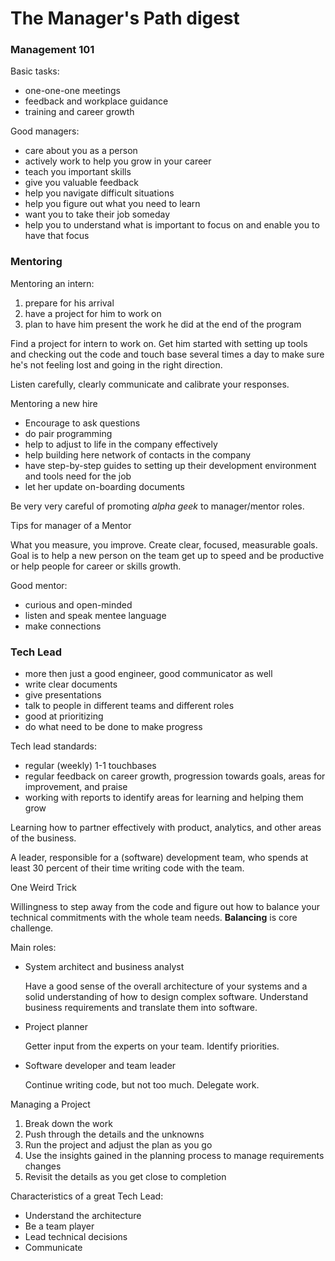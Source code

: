 # The Manager's Path digest

### Management 101

Basic tasks:
- one-one-one meetings
- feedback and workplace guidance
- training and career growth

Good managers:
- care about you as a person
- actively work to help you grow in your career
- teach you important skills
- give you valuable feedback
- help you navigate difficult situations
- help you figure out what you need to learn
- want you to take their job someday
- help you to understand what is important to focus on and enable you to have that focus

### Mentoring

Mentoring an intern:

  1. prepare for his arrival
  2. have a project for him to work on
  3. plan to have him present the work he did at the end of the program

Find a project for intern to work on. Get him started with setting up tools and checking out the code and touch base several times a day to make sure he's not feeling lost and going in the right direction.

Listen carefully, clearly communicate and calibrate your responses.

Mentoring a new hire

- Encourage to ask questions
- do pair programming
- help to adjust to life in the company effectively
- help building here network of contacts in the company
- have step-by-step guides to setting up their development environment and tools need for the job
- let her update on-boarding documents

Be very very careful of promoting _alpha geek_ to manager/mentor roles. 

Tips for manager of a Mentor

What you measure, you improve. Create clear, focused, measurable goals.
Goal is to help a new person on the team get up to speed and be productive or help people for career or skills growth.

Good mentor:
- curious and open-minded
- listen and speak mentee language
- make connections

### Tech Lead

- more then just a good engineer, good communicator as well
- write clear documents
- give presentations
- talk to people in different teams and different roles
- good at prioritizing
- do what need to be done to make progress

Tech lead standards:

- regular (weekly) 1-1 touchbases
- regular feedback on career growth, progression towards goals, areas for improvement, and praise
- working with reports to identify areas for learning and helping them grow

Learning how to partner effectively with product, analytics, and other areas of the business.

A leader, responsible for a (software) development team, who spends at least 30 percent of their time writing code with the team.

One Weird Trick

Willingness to step away from the code and figure out how to balance your technical commitments with the whole team needs. **Balancing** is core challenge.

Main roles:

- System architect and business analyst

  Have a good sense of the overall architecture of your systems and a solid understanding of how to design complex software. Understand business requirements and translate them into software.
   
- Project planner

  Getter input from the experts on your team. Identify priorities.
  
- Software developer and team leader 

  Continue writing code, but not too much. Delegate work.
  
Managing a Project

  1. Break down the work
  2. Push through the details and the unknowns
  3. Run the project and adjust the plan as you go
  4. Use the insights gained in the planning process to manage requirements changes
  5. Revisit the details as you get close to completion
  
Characteristics of a great Tech Lead:

- Understand the architecture
- Be a team player
- Lead technical decisions
- Communicate